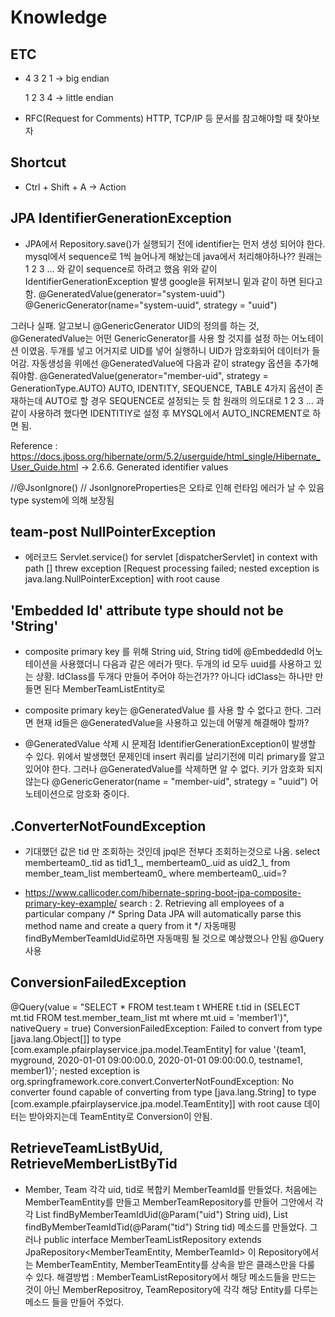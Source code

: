 # Knowledge



## ETC

 - 4 3 2 1 -> big endian
  
   1 2 3 4 -> little endian

 - RFC(Request for Comments) HTTP, TCP/IP 등 문서를 참고해야할 때 찾아보자


## Shortcut

 - Ctrl + Shift + A -> Action

## JPA IdentifierGenerationException

 - JPA에서  Repository.save()가 실행되기 전에 identifier는 먼저 생성 되어야 한다. mysql에서 sequence로 1씩 늘어나게 해놨는데 java에서 처리해야하나??
  원래는 1 2 3 ... 와 같이 sequence로 하려고 했음
  위와 같이 IdentifierGenerationException 발생
  google을 뒤져보니 밑과 같이 하면 된다고 함.
  @GeneratedValue(generator="system-uuid")
  @GenericGenerator(name="system-uuid", strategy = "uuid")
  
  그러나 실패. 알고보니 @GenericGenerator UID의 정의를 하는 것, @GeneratedValue는 어떤 GenericGenerator를 사용 할 것지를 설정 하는 어노테이션 이였음.
  두개를 넣고 어거지로 UID를 넣어 실행하니 UID가 암호화되어 데이터가 들어감.
  자동생성을 위에선 @GeneratedValue에 다음과 같이 strategy 옵션을 추가해 줘야함.
  @GeneratedValue(generator="member-uid", strategy = GenerationType.AUTO)
  AUTO, IDENTITY, SEQUENCE, TABLE 4가지 옵션이 존재하는데 AUTO로 할 경우 SEQUENCE로 설정되는 듯 함
  원래의 의도대로  1 2 3 ... 과 같이 사용하려 했다면 IDENTITIY로 설정 후 MYSQL에서 AUTO_INCREMENT로 하면 됨.
  
  Reference : https://docs.jboss.org/hibernate/orm/5.2/userguide/html_single/Hibernate_User_Guide.html
                      -> 2.6.6. Generated identifier values

  //@JsonIgnore() // JsonIgnoreProperties은 오타로 인해 런타임 에러가 날 수 있음 type system에 의해 보장됨
  
## team-post NullPointerException

 - 에러코드 Servlet.service() for servlet [dispatcherServlet] in context with path [] threw exception [Request processing failed; nested exception is java.lang.NullPointerException] with root cause

## 'Embedded Id' attribute type should not be 'String'

 - composite primary key 를 위해 String uid, String tid에 @EmbeddedId 어노테이션을 사용했더니 다음과 같은 에러가 떳다.
  두개의 id 모두 uuid를 사용하고 있는 상황. IdClass를 두개다 만들어 주어야 하는건가?? 
  아니다 idClass는 하나만 만들면 된다 MemberTeamListEntity로
 - composite primary key는 @GeneratedValue 를 사용 할 수 없다고 한다. 그러면 현재 id들은 @GeneratedValue을 사용하고 있는데
  어떻게 해결해야 할까?

 - @GeneratedValue 삭제 시 문제점
  IdentifierGenerationException이 발생할 수 있다. 위에서 발생했던 문제인데 insert 쿼리를 날리기전에 미리 primary를 알고 있어야 한다.
  그러나 @GeneratedValue를 삭제하면 알 수 없다.
  키가 암호화 되지 않는다 @GenericGenerator(name = "member-uid", strategy = "uuid") 어노테이션으로 암호화 중이다.
  
## .ConverterNotFoundException
 
 - 기대했던 값은 tid 만 조회하는 것인데 jpql은 전부다 조회하는것으로 나옴.
select memberteam0_.tid as tid1_1_, memberteam0_.uid as uid2_1_ from member_team_list memberteam0_ where memberteam0_.uid=?
 
 - https://www.callicoder.com/hibernate-spring-boot-jpa-composite-primary-key-example/
 search : 2. Retrieving all employees of a particular company
 /*
 Spring Data JPA will automatically parse this method name
 and create a query from it
 */
 자동매핑 findByMemberTeamIdUid로하면 자동매핑 될 것으로 예상했으나 안됨
 @Query 사용


## ConversionFailedException
 @Query(value = "SELECT * FROM test.team t WHERE t.tid in (SELECT mt.tid FROM test.member_team_list mt where mt.uid = 'member1')", nativeQuery = true)
 ConversionFailedException: Failed to convert from type [java.lang.Object[]] to type [com.example.pfairplayservice.jpa.model.TeamEntity] for value '{team1, myground, 2020-01-01 09:00:00.0, 2020-01-01 09:00:00.0, testname1, member1}'; nested exception is org.springframework.core.convert.ConverterNotFoundException: No converter found capable of converting from type [java.lang.String] to type [com.example.pfairplayservice.jpa.model.TeamEntity]] with root cause
 데이터는 받아와지는데 TeamEntity로 Conversion이 안됨.
 
## RetrieveTeamListByUid, RetrieveMemberListByTid

 - Member, Team 각각 uid, tid로 복합키 MemberTeamId를 만들었다. 처음에는 MemberTeamEntity를 만들고 MemberTeamRepository를 만들어 그안에서
   각각 List<TeamEntity> findByMemberTeamIdUid(@Param("uid") String uid), List<MemberEntity> findByMemberTeamIdTid(@Param("tid") String tid) 메소드를 만들었다.
   그러나 public interface MemberTeamListRepository extends JpaRepository<MemberTeamEntity, MemberTeamId> 이 Repository에서는
   MemberTeamEntity, MemberTeamEntity를 상속을 받은 클래스만을 다룰 수 있다.
   해결방법 : MemberTeamListRepository에서 해당 메소드들을 만드는 것이 아닌 MemberRepositroy, TeamRepository에 각각 해당 Entity를 다루는 메소드 들을 만들어 주었다.
   
 
